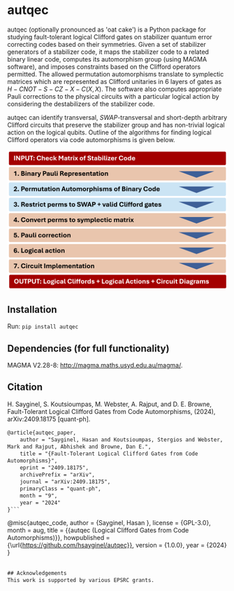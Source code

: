 # autqec
autqec (optionally pronounced as 'oat cake') is a Python package for studying fault-tolerant logical Clifford gates on stabilizer quantum error correcting codes based on their symmetries. Given a set of stabilizer generators of a stabilizer code, it maps the stabilizer code to a related binary linear code, computes its automorphism group (using MAGMA software), and imposes constraints based on the Clifford operators permitted. The allowed permutation automorphisms translate to symplectic matrices which are represented as Clifford unitaries in $6$ layers of gates as $H-CNOT-S-CZ-X-C(X,X)$. The software also computes appropriate Pauli corrections to the physical circuits with a particular logical action by considering the destabilizers of the stabilizer code. 

autqec can identify transversal, *SWAP*-transversal and short-depth arbitrary Clifford circuits that preserve the stabilizer group and has non-trivial logical action on the logical qubits. Outline of the algorithms for finding logical Clifford operators via code automorphisms is given below.

![Algorithm Outline](autqec/algorithm_outline.png)

## Installation 
Run: `pip install autqec`

## Dependencies (for full functionality)
MAGMA V2.28-8: http://magma.maths.usyd.edu.au/magma/. 

## Citation 
H. Sayginel, S. Koutsioumpas, M. Webster, A. Rajput, and D. E. Browne, Fault-Tolerant Logical Clifford Gates from Code Automorphisms, (2024), arXiv:2409.18175 [quant-ph].

```
@article{autqec_paper,
    author = "Sayginel, Hasan and Koutsioumpas, Stergios and Webster, Mark and Rajput, Abhishek and Browne, Dan E.",
    title = "{Fault-Tolerant Logical Clifford Gates from Code Automorphisms}",
    eprint = "2409.18175",
    archivePrefix = "arXiv",
    journal = "arXiv:2409.18175",
    primaryClass = "quant-ph",
    month = "9",
    year = "2024"
}```

```
@misc{autqec_code,
    author = {Sayginel, Hasan },
    license = {GPL-3.0},
    month = aug,
    title = {{autqec (Logical Clifford Gates from Code Automorphisms)}},
    howpublished = {\url{https://github.com/hsayginel/autqec}},
    version = {1.0.0},
    year = {2024}
    }
```

## Acknowledgements
This work is supported by various EPSRC grants. 
